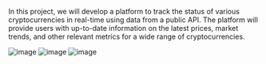 In this project, we will develop a platform to track the status of various cryptocurrencies in real-time using data from a public API. The platform will provide users with up-to-date information on the latest prices, market trends, and other relevant metrics for a wide range of cryptocurrencies.

![image](https://github.com/Krethik26-sys/cryptotracker/assets/174243892/7bbab05e-e72e-4eda-bd27-a341c1dc9262)
![image](https://github.com/Krethik26-sys/cryptotracker/assets/174243892/d15a4171-ac03-4611-bbcf-1396dcde0a69)
![image](https://github.com/Krethik26-sys/cryptotracker/assets/174243892/8155d4e0-cd29-426d-849d-b42ac736d198)
